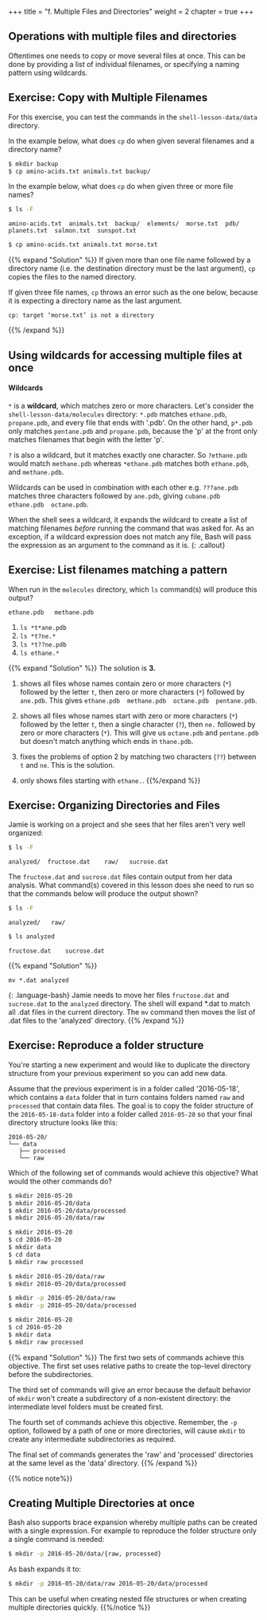 +++
title = "f. Multiple Files and Directories"
weight = 2
chapter = true
+++

## Operations with multiple files and directories

Oftentimes one needs to copy or move several files at once.
This can be done by providing a list of individual filenames,
or specifying a naming pattern using wildcards.

## Exercise: Copy with Multiple Filenames

For this exercise, you can test the commands in the `shell-lesson-data/data` directory.

In the example below, what does `cp` do when given several filenames and a directory name?

```Bash
$ mkdir backup
$ cp amino-acids.txt animals.txt backup/
```

In the example below, what does `cp` do when given three or more file names?

```Bash
$ ls -F
```

~~~
amino-acids.txt  animals.txt  backup/  elements/  morse.txt  pdb/
planets.txt  salmon.txt  sunspot.txt
~~~


```Bash
$ cp amino-acids.txt animals.txt morse.txt
```

{{% expand "Solution" %}}
If given more than one file name followed by a directory name
(i.e. the destination directory must be the last argument),
`cp` copies the files to the named directory.

If given three file names, `cp` throws an error such as the one below,
because it is expecting a directory name as the last argument.

```
cp: target ‘morse.txt’ is not a directory
```
{{% /expand %}}

## Using wildcards for accessing multiple files at once

#### Wildcards

`*` is a **wildcard**, which matches zero or more  characters.
Let's consider the `shell-lesson-data/molecules` directory:
`*.pdb` matches `ethane.pdb`, `propane.pdb`, and every
file that ends with '.pdb'. On the other hand, `p*.pdb` only matches
`pentane.pdb` and `propane.pdb`, because the 'p' at the front only
matches filenames that begin with the letter 'p'.

`?` is also a wildcard, but it matches exactly one character.
So `?ethane.pdb` would match `methane.pdb` whereas
`*ethane.pdb` matches both `ethane.pdb`, and `methane.pdb`.

Wildcards can be used in combination with each other
e.g. `???ane.pdb` matches three characters followed by `ane.pdb`,
giving `cubane.pdb  ethane.pdb  octane.pdb`.

When the shell sees a wildcard, it expands the wildcard to create a
list of matching filenames *before* running the command that was
asked for. As an exception, if a wildcard expression does not match
any file, Bash will pass the expression as an argument to the command
as it is.
{: .callout}

## Exercise: List filenames matching a pattern

When run in the `molecules` directory, which `ls` command(s) will
produce this output?

`ethane.pdb   methane.pdb`

1. `ls *t*ane.pdb`
2. `ls *t?ne.*`
3. `ls *t??ne.pdb`
4. `ls ethane.*`

{{% expand "Solution" %}}
 The solution is **3.**

1. shows all files whose names contain zero or more characters (`*`)
followed by the letter `t`,
then zero or more characters (`*`) followed by `ane.pdb`.
This gives `ethane.pdb  methane.pdb  octane.pdb  pentane.pdb`.
>
2. shows all files whose names start with zero or more characters (`*`) followed by
the letter `t`,
then a single character (`?`), then `ne.` followed by zero or more characters (`*`).
This will give us `octane.pdb` and `pentane.pdb` but doesn't match anything
which ends in `thane.pdb`.
>
3. fixes the problems of option 2 by matching two characters (`??`) between `t` and `ne`.
This is the solution.
>
4. only shows files starting with `ethane.`.
{{%/expand %}}

## Exercise: Organizing Directories and Files

Jamie is working on a project and she sees that her files aren't very well
organized:

```Bash
$ ls -F
```

~~~
analyzed/  fructose.dat    raw/   sucrose.dat
~~~


The `fructose.dat` and `sucrose.dat` files contain output from her data
analysis. What command(s) covered in this lesson does she need to run
so that the commands below will produce the output shown?

```Bash
$ ls -F
```

~~~
analyzed/   raw/
~~~

```Bash
$ ls analyzed
```

~~~
fructose.dat    sucrose.dat
~~~


{{% expand "Solution" %}}
```
mv *.dat analyzed
```
{: .language-bash}
Jamie needs to move her files `fructose.dat` and `sucrose.dat` to the `analyzed` directory.
The shell will expand *.dat to match all .dat files in the current directory.
The `mv` command then moves the list of .dat files to the 'analyzed' directory.
{{% /expand %}}

## Exercise: Reproduce a folder structure

You're starting a new experiment and would like to duplicate the directory
structure from your previous experiment so you can add new data.

Assume that the previous experiment is in a folder called '2016-05-18',
which contains a `data` folder that in turn contains folders named `raw` and
`processed` that contain data files.  The goal is to copy the folder structure
of the `2016-05-18-data` folder into a folder called `2016-05-20`
so that your final directory structure looks like this:

~~~
2016-05-20/
└── data
   ├── processed
   └── raw
~~~

Which of the following set of commands would achieve this objective?
What would the other commands do?

```Bash
$ mkdir 2016-05-20
$ mkdir 2016-05-20/data
$ mkdir 2016-05-20/data/processed
$ mkdir 2016-05-20/data/raw
```

```Bash
$ mkdir 2016-05-20
$ cd 2016-05-20
$ mkdir data
$ cd data
$ mkdir raw processed
```

```Bash
$ mkdir 2016-05-20/data/raw
$ mkdir 2016-05-20/data/processed
```

```Bash
$ mkdir -p 2016-05-20/data/raw
$ mkdir -p 2016-05-20/data/processed
```

```Bash
$ mkdir 2016-05-20
$ cd 2016-05-20
$ mkdir data
$ mkdir raw processed
```

{{% expand "Solution" %}}
The first two sets of commands achieve this objective.
The first set uses relative paths to create the top-level directory before
the subdirectories.

The third set of commands will give an error because the default behavior of `mkdir`
won't create a subdirectory of a non-existent directory:
the intermediate level folders must be created first.

The fourth set of commands achieve this objective. Remember, the `-p` option,
followed by a path of one or more
directories, will cause `mkdir` to create any intermediate subdirectories as required.

The final set of commands generates the 'raw' and 'processed' directories at the same level
as the 'data' directory.
{{% /expand %}}

{{% notice note%}}
## Creating Multiple Directories at once
Bash also supports brace expansion whereby multiple paths can be
created with a single expression.
For example to reproduce the folder structure only a single command is needed:
```Bash
$ mkdir -p 2016-05-20/data/{raw, processed}
```

As bash expands it to:
```Bash
$ mkdir -p 2016-05-20/data/raw 2016-05-20/data/processed
```

This can be useful when creating nested file structures or when creating multiple
directories quickly.
{{%/notice %}}

